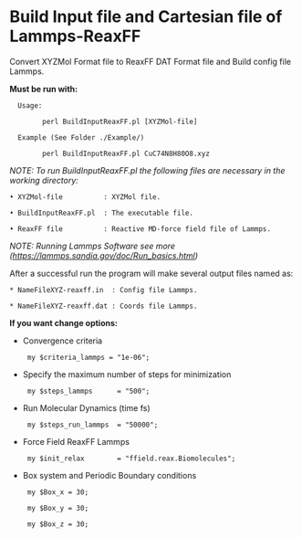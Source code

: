 # Build Input file and Cartesian file of Lammps-ReaxFF

Convert XYZMol Format file  to ReaxFF DAT Format file and Build config file Lammps.

**Must be run with:**

      Usage:
          
            perl BuildInputReaxFF.pl [XYZMol-file]
    
      Example (See Folder ./Example/)
          
            perl BuildInputReaxFF.pl CuC74N8H80O8.xyz


*NOTE: To run BuildInputReaxFF.pl the following files are necessary in the working directory:*

    • XYZMol-file          : XYZMol file.

    • BuildInputReaxFF.pl  : The executable file.

    • ReaxFF file          : Reactive MD-force field file of Lammps.

*NOTE: Running Lammps Software see more (https://lammps.sandia.gov/doc/Run_basics.html)*

After a successful run the program will make several output files named as:

    * NameFileXYZ-reaxff.in  : Config file Lammps.
            
    * NameFileXYZ-reaxff.dat : Coords file Lammps.
            
**If you want change options:**

* Convergence criteria

       my $criteria_lammps = "1e-06";

* Specify the maximum number of steps for minimization 
 
       my $steps_lammps      = "500";

* Run Molecular Dynamics (time fs)

       my $steps_run_lammps  = "50000";

* Force Field ReaxFF Lammps

       my $init_relax        = "ffield.reax.Biomolecules";

* Box system and Periodic Boundary conditions

       my $Box_x = 30;

       my $Box_y = 30;

       my $Box_z = 30;
